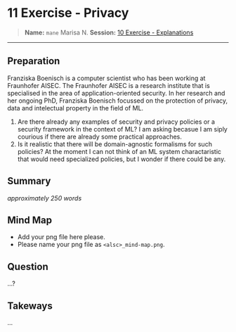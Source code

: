 # 11 Exercise - Privacy
> **Name:** `mane` Marisa N.
> **Session:** [10 Exercise - Explanations](https://github.com/FUB-HCC/hcds-winter-2020/wiki/11_exercise)   
----

## Preparation


Franziska Boenisch is a computer scientist who has been working at Fraunhofer AISEC. The Fraunhofer AISEC is a research institute that is specialised in the area of application-oriented security. In her research and her ongoing PhD, Franziska Boenisch focussed on the protection of privacy, data and intelectual property in the field of ML.


1. Are there already any examples of security and privacy policies or a security framework in the context of ML? I am asking becasue I am siply courious if there are already some practical approaches.  
1. Is it realistic that there will be domain-agnostic formalisms for such policies? At the moment I can not think of an ML system charactaristic that would need specialized policies, but I wonder if there could be any.


## Summary
_approximately 250 words_


## Mind Map

* Add your png file here please.
* Please name your png file as `<alsc>_mind-map.png`.

## Question
...?

## Takeways
...
